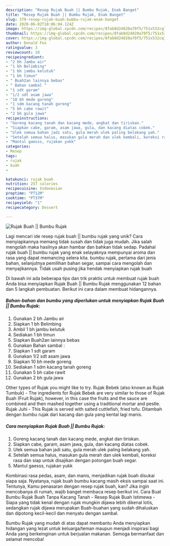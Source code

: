 ```yaml
---
description: "Resep Rujak Buah || Bumbu Rujak, Enak Banget"
title: "Resep Rujak Buah || Bumbu Rujak, Enak Banget"
slug: 379-resep-rujak-buah-bumbu-rujak-enak-banget
date: 2020-06-02T10:06:04.124Z
image: https://img-global.cpcdn.com/recipes/8fab8d24820a70f5/751x532cq70/rujak-buah-bumbu-rujak-foto-resep-utama.jpg
thumbnail: https://img-global.cpcdn.com/recipes/8fab8d24820a70f5/751x532cq70/rujak-buah-bumbu-rujak-foto-resep-utama.jpg
cover: https://img-global.cpcdn.com/recipes/8fab8d24820a70f5/751x532cq70/rujak-buah-bumbu-rujak-foto-resep-utama.jpg
author: Donald Fox
ratingvalue: 3
reviewcount: 10
recipeingredient:
- "2 bh Jambu air"
- "1 bh Belimbing"
- "1 bh jambu kelutuk"
- "1 bh timun"
- " Buah2an lainnya bebas"
- " Bahan sambal "
- "1 sdt garam"
- "1/2 sdt asam jawa"
- "10 bh mede goreng"
- "1 sdm kacang tanah goreng"
- "5 bh cabe rawit"
- "2 bh gula jawa"
recipeinstructions:
- "Goreng kacang tanah dan kacang mede, angkat dan tiriskan."
- "Siapkan cabe, garam, asam jawa, gula, dan kacang diatas cobek."
- "Ulek semua bahan jadi satu, gula merah ulek paling belakang yah."
- "Setelah semua halus, masukan gula merah dan ulek kembali, koreksi rasa dan siap untuk disajikan dengan potongan buah segar."
- "Mantul gaesss, rujakan yukk"
categories:
- Resep
tags:
- rujak
- buah
- 

katakunci: rujak buah  
nutrition: 257 calories
recipecuisine: Indonesian
preptime: "PT12M"
cooktime: "PT37M"
recipeyield: "1"
recipecategory: Dessert

---
```



![Rujak Buah || Bumbu Rujak](https://img-global.cpcdn.com/recipes/8fab8d24820a70f5/751x532cq70/rujak-buah-bumbu-rujak-foto-resep-utama.jpg)

Lagi mencari ide resep rujak buah || bumbu rujak yang unik? Cara menyiapkannya memang tidak susah dan tidak juga mudah. Jika salah mengolah maka hasilnya akan hambar dan bahkan tidak sedap. Padahal rujak buah || bumbu rujak yang enak selayaknya mempunyai aroma dan rasa yang dapat memancing selera kita.
 bumbu rujak, pertama dari jenis bahan, selanjutnya pemilihan bahan segar, sampai cara mengolah dan menyajikannya. Tidak usah pusing jika hendak menyiapkan rujak buah 

Di bawah ini ada beberapa tips dan trik praktis untuk membuat rujak buah  Anda bisa menyiapkan Rujak Buah || Bumbu Rujak menggunakan 12 bahan dan 5 langkah pembuatan. Berikut ini cara dalam membuat hidangannya.

<!--inarticleads1-->

##### Bahan-bahan dan bumbu yang diperlukan untuk menyiapkan Rujak Buah || Bumbu Rujak:

1. Gunakan 2 bh Jambu air
1. Siapkan 1 bh Belimbing
1. Ambil 1 bh jambu kelutuk
1. Sediakan 1 bh timun
1. Siapkan  Buah2an lainnya bebas
1. Gunakan  Bahan sambal :
1. Siapkan 1 sdt garam
1. Gunakan 1/2 sdt asam jawa
1. Siapkan 10 bh mede goreng
1. Sediakan 1 sdm kacang tanah goreng
1. Gunakan 5 bh cabe rawit
1. Gunakan 2 bh gula jawa


Other types of Rujak you might like to try. Rujak Bebek (also known as Rujak Tumbuk) - The ingredients for Rujak Bebek are very similar to those of Rujak Buah (Fruit Rujak), however, in this case the fruits and the sauce are combined and then mashed together using a traditional mortar and pestle. Rujak Juhi - This Rujak is served with salted cuttlefish, fried tofu. Ditambah dengan bumbu rujak dari kacang dan gula yang kental lagi manis. 

<!--inarticleads2-->

##### Cara menyiapkan Rujak Buah || Bumbu Rujak:

1. Goreng kacang tanah dan kacang mede, angkat dan tiriskan.
1. Siapkan cabe, garam, asam jawa, gula, dan kacang diatas cobek.
1. Ulek semua bahan jadi satu, gula merah ulek paling belakang yah.
1. Setelah semua halus, masukan gula merah dan ulek kembali, koreksi rasa dan siap untuk disajikan dengan potongan buah segar.
1. Mantul gaesss, rujakan yukk


Kombinasi rasa pedas, asam, dan manis, menjadikan rujak buah disukai siapa saja. Nyatanya, rujak buah bumbu kacang masih eksis sampai saat ini. Tentunya, Kamu penasaran dengan resep rujak buah, kan? Jika ingin mencobanya di rumah, wajib banget membaca resep berikut ini. Cara Buat Bumbu Rujak Buah Tanpa Kacang Tanah - Resep Rujak Buah Istimewa - Siapa yang tidak kenal dengan rujak mungkin dijawa lebih dikenal lotis, sedangkan rujak dijawa merupakan Buah-buahan yang sudah dihaluskan dan dipotong kecil-kecil dan menyatu dengan sambal. 

 Bumbu Rujak yang mudah di atas dapat membantu Anda menyiapkan hidangan yang lezat untuk keluarga/teman maupun menjadi inspirasi bagi Anda yang berkeinginan untuk berjualan makanan. Semoga bermanfaat dan selamat mencoba!

